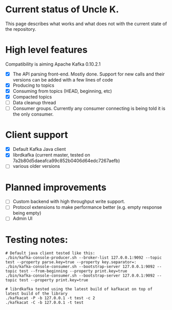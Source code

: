 # Current status of Uncle K.

This page describes what works and what does not with the current state of the repository.

# High level features

Compatibility is aiming Apache Kafka 0.10.2.1

- [x] The API parsing front-end. Mostly done. Support for new calls and their versions can be added with a few lines of code
- [x] Producing to topics
- [x] Consuming from topics (HEAD, beginning, etc)
- [x] Compacted topics
- [ ] Data cleanup thread
- [ ] Consumer groups. Currently any consumer connecting is being told it is the only consumer.

# Client support

- [x] Default Kafka Java client
- [x] librdkafka (current master, tested on 7a2b80d5daeafca99c852b0406d64edc7267aefb)
- [ ] various older versions

# Planned improvements

- [ ] Custom backend with high throughput write support.
- [ ] Protocol extensions to make performance better (e.g. empty response being empty)
- [ ] Admin UI

# Testing notes:

```
# Default java client tested like this:
./bin/kafka-console-producer.sh --broker-list 127.0.0.1:9092 --topic test --property parse.key=true --property key.separator=:
./bin/kafka-console-consumer.sh --bootstrap-server 127.0.0.1:9092 --topic test --from-beginning --property print.key=true
./bin/kafka-console-consumer.sh --bootstrap-server 127.0.0.1:9092 --topic test --property print.key=true

# librdkafka tested using the latest build of kafkacat on top of latest build of the library
./kafkacat -P -b 127.0.0.1 -t test -c 2
./kafkacat -C -b 127.0.0.1 -t test
```
